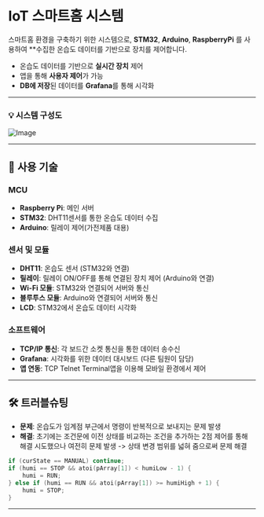 # IoT 스마트홈 시스템

스마트홈 환경을 구축하기 위한 시스템으로, **STM32**, **Arduino**, **RaspberryPi** 를 사용하여 **수집한 온습도 데이터를 기반으로 장치를 제어합니다.
* 온습도 데이터를 기반으로 **실시간 장치** 제어
* 앱을 통해 **사용자 제어**가 가능
*  **DB에 저장**된 데이터를 **Grafana**를 통해 시각화

---

### 💡 시스템 구성도
![Image](https://github.com/user-attachments/assets/024be721-b7c5-4ae2-8a08-06d7da6ed3fc)

---

## 🔧 사용 기술

### MCU
- **Raspberry Pi**: 메인 서버
- **STM32**: DHT11센서를 통한 온습도 데이터 수집
- **Arduino**: 릴레이 제어(가전제품 대용)

### 센서 및 모듈
- **DHT11**: 온습도 센서 (STM32와 연결)
- **릴레이**: 릴레이 ON/OFF를 통해 연결된 장치 제어 (Arduino와 연결)
- **Wi-Fi 모듈**: STM32와 연결되어 서버와 통신
- **블루투스 모듈**: Arduino와 연결되어 서버와 통신
- **LCD**: STM32에서 온습도 데이터 시각화

### 소프트웨어
- **TCP/IP 통신**: 각 보드간 소켓 통신을 통한 데이터 송수신
- **Grafana**: 시각화를 위한 데이터 대시보드 (다른 팀원이 담당)
- **앱 연동**: TCP Telnet Terminal앱을 이용해 모바일 환경에서 제어
---

## 🛠️ 트러블슈팅

- **문제**: 온습도가 임계점 부근에서 명령이 반복적으로 보내지는 문제 발생
- **해결**: 초기에는 조건문에 이전 상태를 비교하는 조건을 추가하는 2점 제어를 통해 해결 시도했으나 여전히 문제 발생
   -> 상태 변경 범위를 넓혀 줌으로써 문제 해결

```c
if (curState == MANUAL) continue;
if (humi == STOP && atoi(pArray[1]) < humiLow - 1) {
    humi = RUN;
} else if (humi == RUN && atoi(pArray[1]) >= humiHigh + 1) {
    humi = STOP;
}
```
---

